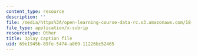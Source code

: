 ```yaml
---
content_type: resource
description: ''
file: /media/https%3A/open-learning-course-data-rc.s3.amazonaws.com/18-03sc-differential-equations-fall-2011/69e1945b89fe5474a86911226bc52465_tVzaX9u6YAE.vtt
file_type: application/x-subrip
resourcetype: Other
title: 3play caption file
uid: 69e1945b-89fe-5474-a869-11226bc52465
---
```

